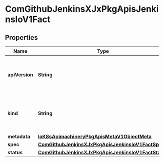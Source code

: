 
# ComGithubJenkinsXJxPkgApisJenkinsIoV1Fact

## Properties
Name | Type | Description | Notes
------------ | ------------- | ------------- | -------------
**apiVersion** | **String** | APIVersion defines the versioned schema of this representation of an object. Servers should convert recognized schemas to the latest internal value, and may reject unrecognized values. More info: https://git.k8s.io/community/contributors/devel/api-conventions.md#resources |  [optional]
**kind** | **String** | Kind is a string value representing the REST resource this object represents. Servers may infer this from the endpoint the client submits requests to. Cannot be updated. In CamelCase. More info: https://git.k8s.io/community/contributors/devel/api-conventions.md#types-kinds |  [optional]
**metadata** | [**IoK8sApimachineryPkgApisMetaV1ObjectMeta**](IoK8sApimachineryPkgApisMetaV1ObjectMeta.md) |  |  [optional]
**spec** | [**ComGithubJenkinsXJxPkgApisJenkinsIoV1FactSpec**](ComGithubJenkinsXJxPkgApisJenkinsIoV1FactSpec.md) |  |  [optional]
**status** | [**ComGithubJenkinsXJxPkgApisJenkinsIoV1FactStatus**](ComGithubJenkinsXJxPkgApisJenkinsIoV1FactStatus.md) |  |  [optional]



